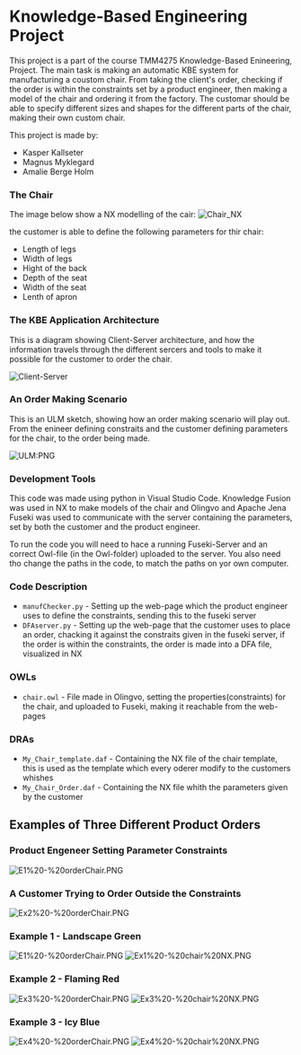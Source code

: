 # Knowledge-Based Engineering Project 

This project is a part of the course TMM4275 Knowledge-Based Enineering, Project. The main task is making an automatic KBE system for manufacturing a coustom chair. From taking the client's order, checking if the order is within the constraints set by a product engineer, then making a model of the chair and ordering it from the factory.
The customar should be able to specify different sizes and shapes for the different parts of the chair, making their own custom chair. 

This project is made by: 
* Kasper Kallseter
* Magnus Myklegard
* Amalie Berge Holm


### The Chair

The image below show a NX modelling of the cair: 
![Chair_NX](https://github.com/amaliebholm/TMM4275-KBE-project/blob/main/Images/Chair_NX.PNG)

the customer is able to define the following parameters for thir chair: 
* Length of legs
* Width of legs
* Hight of the back
* Depth of the seat
* Width of the seat
* Lenth of apron


### The KBE Application Architecture

This is a diagram showing Client-Server architecture, and how the information travels through the different sercers and tools to make it possible for the customer to order the chair. 

![Client-Server](https://github.com/amaliebholm/TMM4275-KBE-project/blob/main/Images/Client-Server.png)


### An Order Making Scenario

This is an ULM sketch, showing how an order making scenario will play out. From the enineer defining constraits and the customer defining parameters for the chair, to the order being made. 

![ULM:PNG](https://github.com/amaliebholm/TMM4275-KBE-project/blob/main/Images/ULM.PNG)


### Development Tools

This code was made using python in Visual Studio Code. Knowledge Fusion was used in NX to make models of the chair and Olingvo and Apache Jena Fuseki was used to communicate with the server containing the parameters, set by both the customer and the product engineer. 

To run the code you will need to hace a running Fuseki-Server and an correct Owl-file (in the Owl-folder) uploaded to the server. You also need tho change the paths in the code, to match the paths on yor own computer. 


### Code Description 

- `manufChecker.py` - Setting up the web-page which the product engineer uses to define the constraints, sending this to the fuseki server
- `DFAserver.py` - Setting up the web-page that the customer uses to place an order, chacking it against the constraits given in the fuseki server, if the order is within the constraints, the order is made into a DFA file, visualized in NX

### OWLs
- `chair.owl` - File made in Olingvo, setting the properties(constraints) for the chair, and uploaded to Fuseki, making it reachable from the web-pages

### DRAs
- `My_Chair_template.daf` - Containing the NX file of the chair template, this is used as the template which every oderer modify to the customers whishes
- `My_Chair_Order.daf` - Containing the NX file whith the parameters given by the customer



## Examples of Three Different Product Orders  

### Product Engeneer Setting Parameter Constraints
![E1%20-%20orderChair.PNG](https://github.com/amaliebholm/TMM4275-KBE-project/blob/main/Images/E1%20-%20orderChair.PNG)


### A Customer Trying to Order Outside the Constraints
![Ex2%20-%20orderChair.PNG](https://github.com/amaliebholm/TMM4275-KBE-project/blob/main/Images/Ex2%20-%20orderChair.PNG)



### Example 1 - Landscape Green 
![E1%20-%20orderChair.PNG](https://github.com/amaliebholm/TMM4275-KBE-project/blob/main/Images/E1%20-%20orderChair.PNG)
![Ex1%20-%20chair%20NX.PNG](https://github.com/amaliebholm/TMM4275-KBE-project/blob/main/Images/Ex1%20-%20chair%20NX.PNG)



### Example 2 - Flaming Red 
![Ex3%20-%20orderChair.PNG](https://github.com/amaliebholm/TMM4275-KBE-project/blob/main/Images/Ex3%20-%20orderChair.PNG)
![Ex3%20-%20chair%20NX.PNG](https://github.com/amaliebholm/TMM4275-KBE-project/blob/main/Images/Ex3%20-%20chair%20NX.PNG)



### Example 3 - Icy Blue
![Ex4%20-%20orderChair.PNG](https://github.com/amaliebholm/TMM4275-KBE-project/blob/main/Images/Ex4%20-%20orderChair.PNG)
![Ex4%20-%20chair%20NX.PNG](https://github.com/amaliebholm/TMM4275-KBE-project/blob/main/Images/Ex4%20-%20chair%20NX.PNG)

